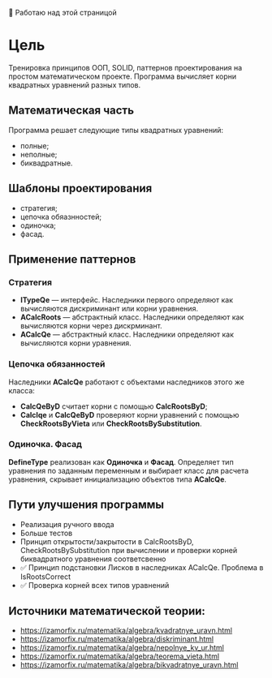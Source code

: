 :owl: Работаю над этой страницой

# Цель
Тренировка принципов ООП, SOLID, паттернов проектирования на простом математическом проекте. Программа вычисляет корни квадратных уравнений разных типов. 
<!--
  Стратегия, цепочка обязанностей, синглтон, фасад, интверсия управления и внедрение зависимостей.
  Проверка следования принципам ООП, СОЛИД
-->
## Математическая часть
Программа решает следующие типы квадратных уравнений:
- полные;
- неполные;
- биквадратные.

## Шаблоны проектирования
- стратегия;
- цепочка обяазнностей;
- одиночка;
- фасад.

## Применение паттернов
### Стратегия 
- **ITypeQe** — интерфейс. Наследники первого определяют как вычисляются дискриминант или корни уравнения.
- **ACalcRoots** — абстрактный класс. Наследники определяют как вычисляются корни через дискрминант.
- **ACalcQe** — абстрактный класс. Наследники определяют как вычисляются корни уравнения. 

### Цепочка обязанностей
Наследники **ACalcQe** работают с объектами наследников этого же класса: 
- **CalcQeByD** считает корни с помощью **CalcRootsByD**; 
- **CalcIqe** и **CalcQeByD** проверяют корни уравнений с помощью **CheckRootsByVieta** или **CheckRootsBySubstitution**.

### Одиночка. Фасад 
**DefineType** реализован как **Одиночка** и **Фасад**. Определяет тип уравнения по заданным переменным и выбирает класс для расчета уравнения, скрывает инициализацию объектов типа **ACalcQe**.

## Пути улучшения программы 
- Реализация ручного ввода
- Больше тестов
- Принцип открытости/закрытости в CalcRootsByD, CheckRootsBySubstitution при вычислении и проверки корней биквадратного уравнения соответсвенно 
- ✅ Принцип подстановки Лисков в наследниках ACalcQe. Проблема в IsRootsCorrect
- ✅ Проверка корней всех типов уравнений

## Источники математической теории:
- https://izamorfix.ru/matematika/algebra/kvadratnye_uravn.html
- https://izamorfix.ru/matematika/algebra/diskriminant.html
- https://izamorfix.ru/matematika/algebra/nepolnye_kv_ur.html
- https://izamorfix.ru/matematika/algebra/teorema_vieta.html
- https://izamorfix.ru/matematika/algebra/bikvadratnye_uravn.html
